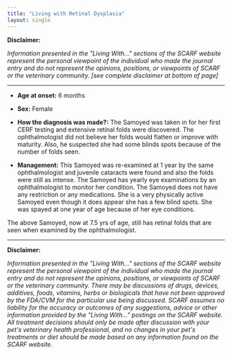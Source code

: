 ```yaml
---
title: "Living with Retinal Dysplasia"
layout: single
---
```


**Disclaimer:**

_Information presented in the "Living With..." sections of the SCARF website represent the personal viewpoint of the individual who made the journal entry and do not represent the opinions, positions, or viewpoints of SCARF or the veterinary community. [see complete disclaimer at bottom of page]_

---

- **Age at onset:** 6 months

- **Sex:** Female

- **How the diagnosis was made?:** The Samoyed was taken in for her first CERF testing and extensive retinal folds were discovered. The ophthalmologist did not believe her folds would flatten or improve with maturity. Also, he suspected she had some blinds spots because of the number of folds seen.

- **Management:** This Samoyed was re-examined at 1 year by the same ophthalmologist and juvenile cataracts were found and also the folds were still as intense. The Samoyed has yearly eye examinations by an ophthalmologist to monitor her condition. The Samoyed does not have any restriction or any medications. She is a very physically active Samoyed even though it does appear she has a few blind spots. She was spayed at one year of age because of her eye conditions.

The above Samoyed, now at 7.5 yrs of age, still has retinal folds that are seen when examined by the ophthalmologist.

---

**Disclaimer:**

_Information presented in the "Living With..." sections of the SCARF website represent the personal viewpoint of the individual who made the journal entry and do not represent the opinions, positions, or viewpoints of SCARF or the veterinary community. There may be discussions of drugs, devices, additives, foods, vitamins, herbs or biologicals that have not been approved by the FDA/CVM for the particular use being discussed. SCARF assumes no liability for the accuracy or outcomes of any suggestions, advice or other information provided by the "Living With..." postings on the SCARF website. All treatment decisions should only be made after discussion with your pet's veterinary health professional, and no changes in your pet's treatments or diet should be made based on any information found on the SCARF website._
